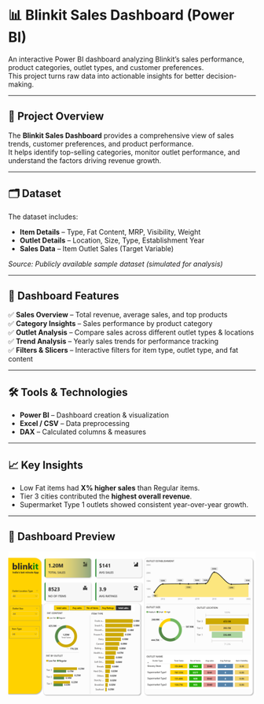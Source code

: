 # 📊 Blinkit Sales Dashboard (Power BI)

An interactive Power BI dashboard analyzing Blinkit’s sales performance, product categories, outlet types, and customer preferences.  
This project turns raw data into actionable insights for better decision-making.

---

## 🚀 Project Overview
The **Blinkit Sales Dashboard** provides a comprehensive view of sales trends, customer preferences, and product performance.  
It helps identify top-selling categories, monitor outlet performance, and understand the factors driving revenue growth.

---

## 🗂 Dataset
The dataset includes:
- **Item Details** – Type, Fat Content, MRP, Visibility, Weight
- **Outlet Details** – Location, Size, Type, Establishment Year
- **Sales Data** – Item Outlet Sales (Target Variable)

_Source: Publicly available sample dataset (simulated for analysis)_

---

## 🎯 Dashboard Features
✅ **Sales Overview** – Total revenue, average sales, and top products  
✅ **Category Insights** – Sales performance by product category  
✅ **Outlet Analysis** – Compare sales across different outlet types & locations  
✅ **Trend Analysis** – Yearly sales trends for performance tracking  
✅ **Filters & Slicers** – Interactive filters for item type, outlet type, and fat content

---

## 🛠 Tools & Technologies
- **Power BI** – Dashboard creation & visualization
- **Excel / CSV** – Data preprocessing
- **DAX** – Calculated columns & measures

---

## 📈 Key Insights
- Low Fat items had **X% higher sales** than Regular items.
- Tier 3 cities contributed the **highest overall revenue**.
- Supermarket Type 1 outlets showed consistent year-over-year growth.

---

## 📸 Dashboard Preview
![Blinkit Dashboard Screenshot](https://github.com/ChandanShetty06/Blinkit-Dashbaord/blob/main/Screenshot.png)

